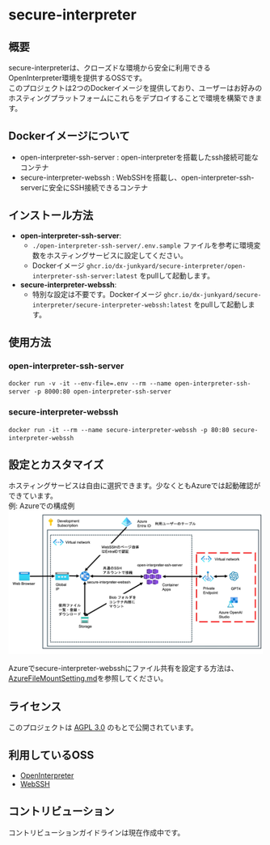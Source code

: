 # secure-interpreter

## 概要
secure-interpreterは、クローズドな環境から安全に利用できるOpenInterpreter環境を提供するOSSです。  
このプロジェクトは2つのDockerイメージを提供しており、ユーザーはお好みのホスティングプラットフォームにこれらをデプロイすることで環境を構築できます。

## Dockerイメージについて
- open-interpreter-ssh-server : open-interpreterを搭載したssh接続可能なコンテナ
- secure-interpreter-webssh : WebSSHを搭載し、open-interpreter-ssh-serverに安全にSSH接続できるコンテナ

## インストール方法
- **open-interpreter-ssh-server**: 
  - `./open-interpreter-ssh-server/.env.sample` ファイルを参考に環境変数をホスティングサービスに設定してください。
  - Dockerイメージ `ghcr.io/dx-junkyard/secure-interpreter/open-interpreter-ssh-server:latest` をpullして起動します。
- **secure-interpreter-webssh**: 
  - 特別な設定は不要です。Dockerイメージ `ghcr.io/dx-junkyard/secure-interpreter/secure-interpreter-webssh:latest` をpullして起動します。

## 使用方法
### open-interpreter-ssh-server
```
docker run -v -it --env-file=.env --rm --name open-interpreter-ssh-server -p 8000:80 open-interpreter-ssh-server
```

### secure-interpreter-webssh
```
docker run -it --rm --name secure-interpreter-webssh -p 80:80 secure-interpreter-webssh
```

## 設定とカスタマイズ
ホスティングサービスは自由に選択できます。少なくともAzureでは起動確認ができています。  
例: Azureでの構成例
![AzureHostingExample.jpg](https://raw.githubusercontent.com/dx-junkyard/secure-interpreter/main/docs/AzureHostingExample.jpg)

Azureでsecure-interpreter-websshにファイル共有を設定する方法は、[AzureFileMountSetting.md](https://github.com/dx-junkyard/secure-interpreter/blob/main/docs/AzureFileMountSetting.md)を参照してください。
## ライセンス
このプロジェクトは [AGPL 3.0](https://www.gnu.org/licenses/agpl-3.0.html) のもとで公開されています。

## 利用しているOSS
- [OpenInterpreter](https://github.com/OpenInterpreter/open-interpreter)
- [WebSSH](https://github.com/huashengdun/webssh)

## コントリビューション
コントリビューションガイドラインは現在作成中です。
